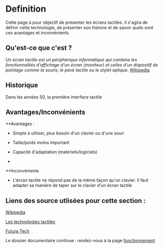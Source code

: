# Definition 

Cette page à pour objectif de présenter les écrans tactiles. Il s'agira de définir cette technologie, de présenter son histoire et de savoir quels sont ces avantages et inconvénients.

## Qu'est-ce que c'est ?
>
*Un écran tactile est un périphérique informatique qui combine les fonctionnalités d'affichage d'un écran (moniteur) et celles d'un dispositif de pointage comme la souris, le pavé tactile ou le stylet optique*. [Wikipedia](https://fr.wikipedia.org/wiki/Écran_tactile)
>


## Historique 

Dans les années 50, la première interface tactile

## Avantages/Inconvénients

**Avantages :

- Simple à ulitiser, plus besoin d'un clavier ou d'une souri

- Taille/poids moins important

- Capacité d'adaptation (matériels/logiciels)

- 

**Inconvénients

- L'écran tactile ne répond pas de la même façon qu'un clavier. Il faut adapter sa manière de taper sur le clavier d'un écran tactile


## Liens des source utlisées pour cette section :


[Wikipedia](https://fr.wikipedia.org/wiki/Écran_tactile)

[Les technologies tactiles](http://www-igm.univ-mlv.fr/~dr/XPOSE2008/Les%20technologies%20tactiles/histo_origine.html)

[Futura Tech](https://www.futura-sciences.com/tech/definitions/technologie-ecran-tactile-539/) 

Le dossier documentaire continue : rendez-vous à la page [fonctionnement](focntionnement.md)
